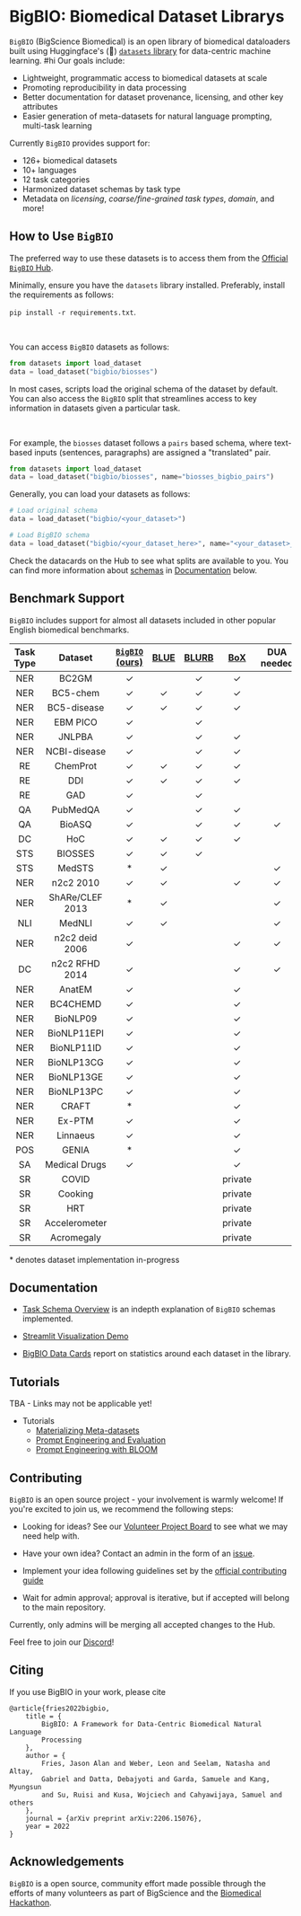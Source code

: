 # BigBIO: Biomedical Dataset Librarys

`BigBIO` (BigScience Biomedical) is an open library of biomedical dataloaders built using Huggingface's (🤗) [`datasets` library](https://huggingface.co/docs/datasets/) for data-centric machine learning. 
#hi
Our goals include:

- Lightweight, programmatic access to biomedical datasets at scale
- Promoting reproducibility in data processing
- Better documentation for dataset provenance, licensing, and other key attributes
- Easier generation of meta-datasets for natural language prompting, multi-task learning

Currently `BigBIO` provides support for:

- 126+ biomedical datasets
- 10+ languages
- 12 task categories
- Harmonized dataset schemas by task type
- Metadata on *licensing*, *coarse/fine-grained task types*, *domain*, and more!

## How to Use `BigBIO`

The preferred way to use these datasets is to access them from the [Official `BigBIO` Hub](https://huggingface.co/bigbio). 


Minimally, ensure you have the `datasets` library installed. Preferably, install the requirements as follows:

`pip install -r requirements.txt`.

<br>

You can access `BigBIO` datasets as follows:

```python
from datasets import load_dataset
data = load_dataset("bigbio/biosses")
```

In most cases, scripts load the original schema of the dataset by default. You can also access the `BigBIO` split that streamlines access to key information in datasets given a particular task. 

<br>

For example, the `biosses` dataset follows a `pairs` based schema, where text-based inputs (sentences, paragraphs) are assigned a "translated" pair. 

```python
from datasets import load_dataset
data = load_dataset("bigbio/biosses", name="biosses_bigbio_pairs")
```

Generally, you can load your datasets as follows:

```python
# Load original schema
data = load_dataset("bigbio/<your_dataset>")

# Load BigBIO schema
data = load_dataset("bigbio/<your_dataset_here>", name="<your_dataset>_bigbio_<schema_name>")
```

Check the datacards on the Hub to see what splits are available to you. You can find more information about [schemas](task_schemas.md) in [Documentation](##Documentation) below.

## Benchmark Support

`BigBIO` includes support for almost all datasets included in other popular English biomedical benchmarks.

| Task Type | Dataset       | [`BigBIO` (ours)](https://arxiv.org/abs/2206.15076) | [BLUE](https://arxiv.org/abs/1906.05474)  | [BLURB](https://microsoft.github.io/BLURB/) | [BoX](https://arxiv.org/abs/2204.07600) | DUA needed |
|:---------:|:---------:|:---------:|:---------:|:---------:|:---------:|:---------:|
| NER       | BC2GM         | ✓          |   | ✓  | ✓       |             |
| NER       | BC5-chem      | ✓          | ✓  | ✓  | ✓       |          |
| NER       | BC5-disease   | ✓          | ✓  | ✓  | ✓       |          |
| NER       | EBM PICO      | ✓          |   | ✓  |        |             |
| NER       | JNLPBA        | ✓          |   | ✓  | ✓       |             |
| NER       | NCBI-disease  | ✓          |   | ✓  | ✓       |          |
| RE        | ChemProt      | ✓          | ✓  | ✓  | ✓       |          |
| RE        | DDI           | ✓          | ✓  | ✓  | ✓       |          |
| RE        | GAD           | ✓          |   | ✓  |        |             |
| QA        | PubMedQA      | ✓          |   | ✓  |    ✓    |          |
| QA        | BioASQ        | ✓          |   | ✓  |  ✓       | ✓         |
| DC        | HoC           | ✓          | ✓  |   ✓  | ✓       |          |
| STS       | BIOSSES       | ✓          | ✓  |   ✓  |        |          |
| STS       | MedSTS        | *                | ✓  |   |        |   ✓          |
| NER       | n2c2 2010     | ✓          | ✓  |   |  ✓      | ✓         |
| NER       | ShARe/CLEF 2013   | *          | ✓  |   |        |   ✓          |
| NLI       | MedNLI        | ✓          | ✓  |   |        |    ✓         | 
| NER        | n2c2 deid 2006  | ✓          |   |   | ✓       |    ✓           |
| DC       | n2c2 RFHD 2014     | ✓       |   |   | ✓       |   ✓           |
| NER       | AnatEM        | ✓          |   |   | ✓       |             |
| NER       | BC4CHEMD      | ✓          |   |   | ✓       |             |
| NER       | BioNLP09      | ✓          |   |   | ✓       |             |
| NER       | BioNLP11EPI   | ✓          |   |   | ✓       |             |
| NER       | BioNLP11ID    | ✓          |   |   | ✓       |             |
| NER       | BioNLP13CG    | ✓          |   |   | ✓       |             |
| NER       | BioNLP13GE    | ✓          |   |   | ✓       |             |
| NER       | BioNLP13PC    | ✓          |   |   | ✓       |             |
| NER       | CRAFT         | *                |   |   | ✓       |             |
| NER       | Ex-PTM        | ✓          |   |   | ✓       |             |
| NER       | Linnaeus      | ✓          |   |   | ✓       |             |
| POS       | GENIA         | *                |   |   | ✓       |             |
| SA        | Medical Drugs | ✓          |   |   | ✓       |  |
| SR        | COVID         |          |   |   | private       |             |
| SR        | Cooking       |          |   |   | private      |             |
| SR        | HRT           |          |   |   | private      |             |
| SR        | Accelerometer |          |   |   | private       |             |
| SR        | Acromegaly    |          |   |   | private      |             |

\* denotes dataset implementation in-progress

## Documentation

- [Task Schema Overview](task_schemas.md) is an indepth explanation of `BigBIO` schemas implemented.

- [Streamlit Visualization Demo](https://github.com/bigscience-workshop/biomedical/tree/master/streamlit_demo)

- [BigBIO Data Cards](https://github.com/bigscience-workshop/biomedical/tree/master/figures/data_card) report on statistics around each dataset in the library.


## Tutorials

TBA - Links may not be applicable yet!

- Tutorials
  - [Materializing Meta-datasets](https://github.com/bigscience-workshop/biomedical/blob/master/notebooks/materializing_meta_datasets/materializing-meta-datasets.ipynb)   
  - [Prompt Engineering and Evaluation](https://github.com/bigscience-workshop/biomedical/tree/master/notebooks/promptengineering)  
  - [Prompt Engineering with BLOOM](notebooks/bloomprompting/bloompipeline.md)

## Contributing

`BigBIO` is an open source project - your involvement is warmly welcome! If you're excited to join us, we recommend the following steps:

- Looking for ideas? See our [Volunteer Project Board](https://github.com/orgs/bigscience-workshop/projects/6) to see what we may need help with.

- Have your own idea? Contact an admin in the form of an [issue](https://github.com/bigscience-workshop/biomedical/issues/new?assignees=&labels=&template=add-dataset.md&title=).

- Implement your idea following guidelines set by the [official contributing guide](CONTRIBUTING.md)

- Wait for admin approval; approval is iterative, but if accepted will belong to the main repository.

Currently, only admins will be merging all accepted changes to the Hub.

Feel free to join our [Discord](https://discord.com/invite/Cwf3nT3ajP)!

## Citing
If you use BigBIO in your work, please cite

```
@article{fries2022bigbio,
	title = {
		BigBIO: A Framework for Data-Centric Biomedical Natural Language
		Processing
	},
	author = {
		Fries, Jason Alan and Weber, Leon and Seelam, Natasha and Altay,
		Gabriel and Datta, Debajyoti and Garda, Samuele and Kang, Myungsun
		and Su, Ruisi and Kusa, Wojciech and Cahyawijaya, Samuel and others
	},
	journal = {arXiv preprint arXiv:2206.15076},
	year = 2022
}
```

## Acknowledgements

`BigBIO` is a open source, community effort made possible through the efforts of many volunteers as part of BigScience and the [Biomedical Hackathon](HACKATHON.md).
